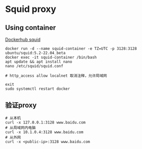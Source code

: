 # Squid proxy

## Using container
[Dockerhub squid](https://hub.docker.com/r/ubuntu/squid)

```
docker run -d --name squid-container -e TZ=UTC -p 3128:3128 ubuntu/squid:5.2-22.04_beta
docker exec -it squid-container /bin/bash
apt update && apt install nano
nano /etc/squid/squid.conf
```

```
# http_access allow localnet 取消注释，允许局域网
```
```
exit
sudo systemctl restart docker
```

## 验证proxy
```
# 从本机
curl -x 127.0.0.1:3128 www.baidu.com
# 从局域网内电脑
curl -x 10.1.0.4:3128 www.baidu.com
# 从外网
curl -x <public-ip>:3128 www.baidu.com
```
